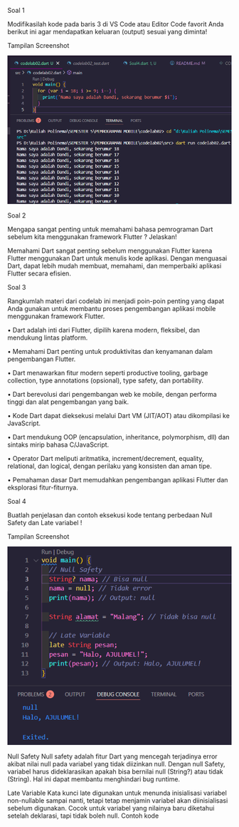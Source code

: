 Soal 1

Modifikasilah kode pada baris 3 di VS Code atau Editor Code favorit Anda berikut ini agar mendapatkan keluaran (output) sesuai yang diminta!
 
Tampilan Screenshot

![Screenshot Soal_2](img/Cuplikan%20layar%202025-09-12%20163600.png)

Soal 2

Mengapa sangat penting untuk memahami bahasa pemrograman Dart sebelum kita menggunakan framework Flutter ? Jelaskan!

Memahami Dart sangat penting sebelum menggunakan Flutter karena Flutter menggunakan Dart untuk menulis kode aplikasi. Dengan menguasai Dart, dapat lebih mudah membuat, memahami, dan memperbaiki aplikasi Flutter secara efisien.

Soal 3

Rangkumlah materi dari codelab ini menjadi poin-poin penting yang dapat Anda gunakan untuk membantu proses pengembangan aplikasi mobile menggunakan framework Flutter.

•	Dart adalah inti dari Flutter, dipilih karena modern, fleksibel, dan mendukung lintas platform.

•	Memahami Dart penting untuk produktivitas dan kenyamanan dalam pengembangan Flutter.

•	Dart menawarkan fitur modern seperti productive tooling, garbage collection, type annotations (opsional), type safety, dan portability.

•	Dart berevolusi dari pengembangan web ke mobile, dengan performa tinggi dan alat pengembangan yang baik.

•	Kode Dart dapat dieksekusi melalui Dart VM (JIT/AOT) atau dikompilasi ke JavaScript.

•	Dart mendukung OOP (encapsulation, inheritance, polymorphism, dll) dan sintaks mirip bahasa C/JavaScript.

•	Operator Dart meliputi aritmatika, increment/decrement, equality, relational, dan logical, dengan perilaku yang konsisten dan aman tipe.

•	Pemahaman dasar Dart memudahkan pengembangan aplikasi Flutter dan eksplorasi fitur-fiturnya.

Soal 4

Buatlah penjelasan dan contoh eksekusi kode tentang perbedaan Null Safety dan Late variabel !

Tampilan Screenshot

![Screenshot Soal](img/Cuplikan%20layar%202025-09-04%20212553.png)

Null Safety
Null safety adalah fitur Dart yang mencegah terjadinya error akibat nilai null pada variabel yang tidak diizinkan null. Dengan null Safety, variabel harus dideklarasikan apakah bisa bernilai null (String?) atau tidak (String). Hal ini dapat membantu menghindari bug runtime.

Late Variable
Kata kunci late digunakan untuk menunda inisialisasi variabel non-nullable sampai nanti, tetapi tetap menjamin variabel akan diinisialisasi sebelum digunakan. Cocok untuk variabel yang nilainya baru diketahui setelah deklarasi, tapi tidak boleh null.
Contoh kode
 
